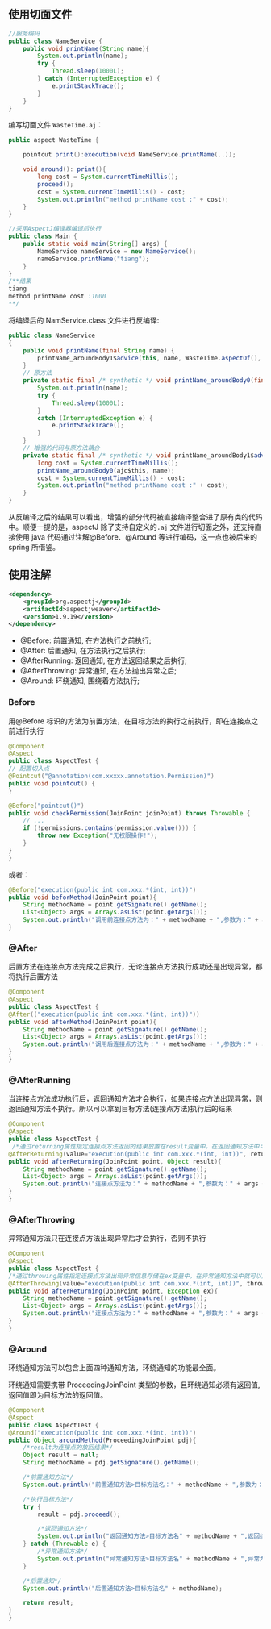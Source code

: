 ## 使用切面文件

```java
//服务编码
public class NameService {
    public void printName(String name){
        System.out.println(name);
        try {
            Thread.sleep(1000L);
        } catch (InterruptedException e) {
            e.printStackTrace();
        }
    }
}
```

编写切面文件 `WasteTime.aj`：

```java
public aspect WasteTime {

    pointcut print():execution(void NameService.printName(..));

    void around(): print(){
        long cost = System.currentTimeMillis();
        proceed();
        cost = System.currentTimeMillis() - cost;
        System.out.println("method printName cost :" + cost);
    }
}
```

```java
//采用AspectJ编译器编译后执行
public class Main {
    public static void main(String[] args) {
        NameService nameService = new NameService();
        nameService.printName("tiang");
    }
}
/**结果
tiang
method printName cost :1000
**/
```

将编译后的 NamService.class 文件进行反编译:

```java
public class NameService
{
    public void printName(final String name) {
        printName_aroundBody1$advice(this, name, WasteTime.aspectOf(), null);
    }
    // 原方法
    private static final /* synthetic */ void printName_aroundBody0(final NameService ajc$this, final String name) {
        System.out.println(name);
        try {
            Thread.sleep(1000L);
        }
        catch (InterruptedException e) {
            e.printStackTrace();
        }
    }
    // 增强的代码与原方法耦合
    private static final /* synthetic */ void printName_aroundBody1$advice(final NameService ajc$this, final String name, final WasteTime ajc$aspectInstance, final AroundClosure ajc$aroundClosure) {
        long cost = System.currentTimeMillis();
        printName_aroundBody0(ajc$this, name);
        cost = System.currentTimeMillis() - cost;
        System.out.println("method printName cost :" + cost);
    }
}
```

从反编译之后的结果可以看出，增强的部分代码被直接编译整合进了原有类的代码中。顺便一提的是，aspectJ 除了支持自定义的`.aj` 文件进行切面之外，还支持直接使用 java 代码通过注解@Before、@Around 等进行编码，这一点也被后来的 spring 所借鉴。

## 使用注解

```xml
<dependency>
    <groupId>org.aspectj</groupId>
    <artifactId>aspectjweaver</artifactId>
    <version>1.9.19</version>
</dependency>
```

- @Before: 前置通知, 在方法执行之前执行;
- @After: 后置通知, 在方法执行之后执行;
- @AfterRunning: 返回通知, 在方法返回结果之后执行;
- @AfterThrowing: 异常通知, 在方法抛出异常之后;
- @Around: 环绕通知, 围绕着方法执行;

### Before

用@Before 标识的方法为前置方法，在目标方法的执行之前执行，即在连接点之前进行执行

```java
@Component
@Aspect
public class AspectTest {
// 配置切入点
@Pointcut("@annotation(com.xxxxx.annotation.Permission)")
public void pointcut() {
}

@Before("pointcut()")
public void checkPermission(JoinPoint joinPoint) throws Throwable {
    // ...
    if (!permissions.contains(permission.value())) {
        throw new Exception("无权限操作!");
    }
}
}
```

或者：

```java
@Before("execution(public int com.xxx.*(int, int))")
public void beforMethod(JoinPoint point){
    String methodName = point.getSignature().getName();
    List<Object> args = Arrays.asList(point.getArgs());
    System.out.println("调用前连接点方法为：" + methodName + ",参数为：" + args);
}
```

### @After

后置方法在连接点方法完成之后执行，无论连接点方法执行成功还是出现异常，都将执行后置方法

```java
@Component
@Aspect
public class AspectTest {
@After(("execution(public int com.xxx.*(int, int))"))
public void afterMethod(JoinPoint point){
    String methodName = point.getSignature().getName();
    List<Object> args = Arrays.asList(point.getArgs());
    System.out.println("调用后连接点方法为：" + methodName + ",参数为：" + args);
}
}
```

### @AfterRunning

当连接点方法成功执行后，返回通知方法才会执行，如果连接点方法出现异常，则返回通知方法不执行。所以可以拿到目标方法(连接点方法)执行后的结果

```java
@Component
@Aspect
public class AspectTest {
 /*通过returning属性指定连接点方法返回的结果放置在result变量中，在返回通知方法中可以从result变量中获取连接点方法的返回结果了。*/
@AfterReturning(value="execution(public int com.xxx.*(int, int))", returning="result")
public void afterReturning(JoinPoint point, Object result){
    String methodName = point.getSignature().getName();
    List<Object> args = Arrays.asList(point.getArgs());
    System.out.println("连接点方法为：" + methodName + ",参数为：" + args + ",目标方法执行结果为：" + result);
}
}
```

### @AfterThrowing

异常通知方法只在连接点方法出现异常后才会执行，否则不执行

```java
@Component
@Aspect
public class AspectTest {
/*通过throwing属性指定连接点方法出现异常信息存储在ex变量中，在异常通知方法中就可以从ex变量中获取异常信息了*/
@AfterThrowing(value="execution(public int com.xxx.*(int, int))", throwing="ex")
public void afterReturning(JoinPoint point, Exception ex){
    String methodName = point.getSignature().getName();
    List<Object> args = Arrays.asList(point.getArgs());
    System.out.println("连接点方法为：" + methodName + ",参数为：" + args + ",异常为：" + ex);
}
}
```

### @Around

环绕通知方法可以包含上面四种通知方法，环绕通知的功能最全面。

环绕通知需要携带 ProceedingJoinPoint 类型的参数，且环绕通知必须有返回值, 返回值即为目标方法的返回值。

```java
@Component
@Aspect
public class AspectTest {
@Around("execution(public int com.xxx.*(int, int))")
public Object aroundMethod(ProceedingJoinPoint pdj){
    /*result为连接点的放回结果*/
    Object result = null;
    String methodName = pdj.getSignature().getName();

    /*前置通知方法*/
    System.out.println("前置通知方法>目标方法名：" + methodName + ",参数为：" + Arrays.asList(pdj.getArgs()));

    /*执行目标方法*/
    try {
        result = pdj.proceed();

        /*返回通知方法*/
        System.out.println("返回通知方法>目标方法名" + methodName + ",返回结果为：" + result);
    } catch (Throwable e) {
        /*异常通知方法*/
        System.out.println("异常通知方法>目标方法名" + methodName + ",异常为：" + e);
    }

    /*后置通知*/
    System.out.println("后置通知方法>目标方法名" + methodName);

    return result;
}
}
```

